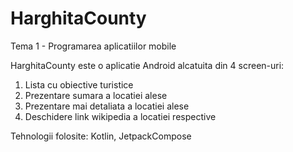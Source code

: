 # HarghitaCounty
Tema 1 - Programarea aplicatiilor mobile

HarghitaCounty este o aplicatie Android alcatuita din 4 screen-uri:
  1. Lista cu obiective turistice
  2. Prezentare sumara a locatiei alese
  3. Prezentare mai detaliata a locatiei alese
  4. Deschidere link wikipedia a locatiei respective
  
Tehnologii folosite: Kotlin, JetpackCompose
